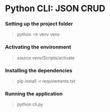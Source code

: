 # Python CLI: JSON CRUD


### Setting up the project folder
> python -m venv venv

### Activating the environment
> source venv/Scripts/activate

### Installing the dependencies
> pip install -r requirements.txt

### Running the application
> python cli.py

